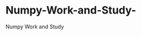 # Numpy-Work-and-Study-
Numpy Work and Study 
                
                
              
                     
                  
                             
                             
                  
                    
                                       
             
                                                          
                                                                                     
                                                
                                       
                                            
                                                                               
                                      
                                                        
               
